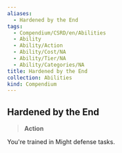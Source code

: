 ```yaml
---
aliases:
  - Hardened by the End
tags:
  - Compendium/CSRD/en/Abilities
  - Ability
  - Ability/Action
  - Ability/Cost/NA
  - Ability/Tier/NA
  - Ability/Categories/NA
title: Hardened by the End
collection: Abilities
kind: Compendium
---
```

## Hardened by the End  
>**Action**
  
You're trained in Might defense tasks.